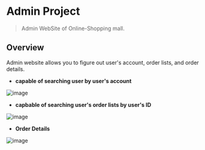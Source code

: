 # Admin Project
> Admin WebSite of Online-Shopping mall. 

## Overview
Admin website allows you to figure out user's account, order lists, and order details. 


* <strong>capable of searching user by user's account</strong>

![image](https://user-images.githubusercontent.com/64727012/172032093-6a2e8fc6-98de-4bed-9675-3c8722c978bc.png)


* <strong>capbable of searching user's order lists by user's ID</strong>

![image](https://user-images.githubusercontent.com/64727012/172032111-8cc1be96-109f-405d-bddc-b59611eb36eb.png)

* <strong> Order Details</strong>
  
![image](https://user-images.githubusercontent.com/64727012/172032128-6bae19f7-c367-44cc-ac5d-b6070e1fcefb.png)
